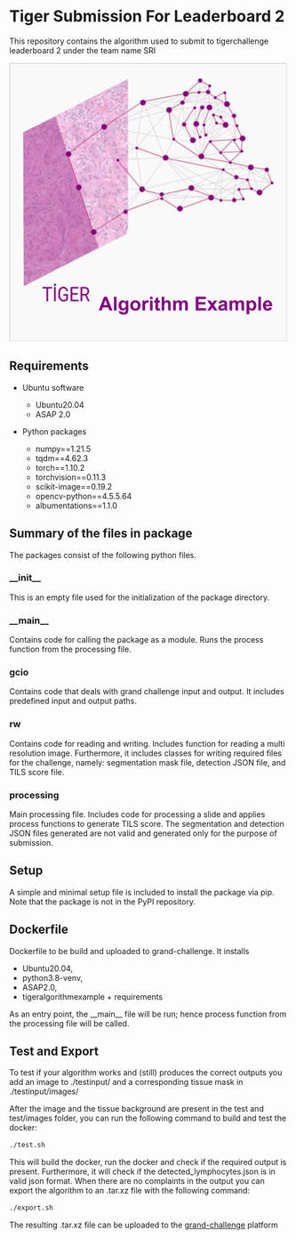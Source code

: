 # Tiger Submission For Leaderboard 2
This repository contains the algorithm used to submit to tigerchallenge leaderboard 2 under the team name SRI

<img src="https://github.com/Vishwesh4/TigerSubmission/blob/master/img.png?raw=true" width="500" height="500">

## Requirements

- Ubuntu software
  - Ubuntu20.04
  - ASAP 2.0

- Python packages
  - numpy==1.21.5
  - tqdm==4.62.3
  - torch==1.10.2
  - torchvision==0.11.3
  - scikit-image==0.19.2
  - opencv-python==4.5.5.64
  - albumentations==1.1.0

## Summary of the files in package
The packages consist of the following python files.

### \_\_init\_\_
This is an empty file used for the initialization of the package directory.

### \_\_main\_\_
Contains code for calling the package as a module. Runs the process function from the processing file.

### gcio
Contains code that deals with grand challenge input and output. It includes predefined input and output paths. 

### rw
Contains code for reading and writing. Includes function for reading a multi resolution image. Furthermore, it includes classes for writing required files for the challenge, namely: segmentation mask file, detection JSON file, and TILS score file.

### processing
Main processing file. Includes code for processing a slide and applies process functions to generate TILS score. The segmentation and detection JSON files generated are not valid and generated only for the purpose of submission.

## Setup
A simple and minimal setup file is included to install the package via pip. Note that the package is not in the PyPI repository.

## Dockerfile
Dockerfile to be build and uploaded to grand-challenge. It installs 
 - Ubuntu20.04, 
 - python3.8-venv, 
 - ASAP2.0, 
 - tigeralgorithmexample + requirements

As an entry point, the \_\_main\_\_ file will be run; hence process function from the processing file will be called.


## Test and Export
To test if your algorithm works and (still) produces the correct outputs you add an image to ./testinput/ and a corresponding tissue mask in ./testinput/images/

After the image and the tissue background are present in the test and test/images folder, you can run the following command to build and test the docker:

```bash
./test.sh
```

This will build the docker, run the docker and check if the required output is present. Furthermore, it will check if the detected_lymphocytes.json is in valid json format. When there are no complaints in the output you can export the algorithm to an .tar.xz file with the following command:

```bash
./export.sh
```

The resulting .tar.xz file can be uploaded to the <a href="https://grand-challenge.org/">grand-challenge</a> platform